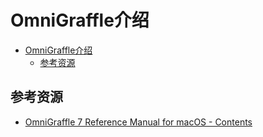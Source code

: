 # OmniGraffle介绍

<!--ts-->
* [OmniGraffle介绍](#omnigraffle介绍)
   * [参考资源](#参考资源)

<!-- Created by https://github.com/ekalinin/github-markdown-toc -->
<!-- Added by: runner, at: Mon Aug 15 09:17:29 UTC 2022 -->

<!--te-->

## 参考资源
- [OmniGraffle 7 Reference Manual for macOS - Contents](https://support.omnigroup.com/documentation/omnigraffle/mac/7.19/en/)